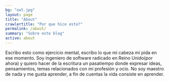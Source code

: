 ```yaml
---
bg: "owl.jpg"
layout: page
title: "About"
crawlertitle: "Por que hice esto?"
permalink: /about/
summary: "Sobre este blog"
active: about
---
```


Escribo esto como ejercicio mental, escribo lo que mi cabeza mi pida en ese momento. Soy ingeniero de software radicado en Reino Unido(por ahora) y quiero hacer de la escritura un pasatiempo donde expresar ideas, pensamientos, temas relacionados con mi profesión y ocio. No soy maestro de nada y me gusta aprender, a fin de cuentas la vida consiste en aprender.
